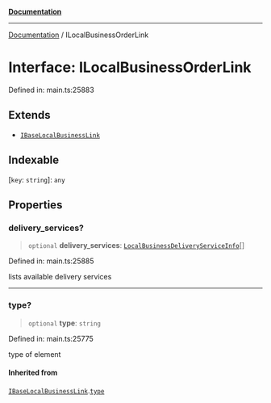 [**Documentation**](../README.md)

***

[Documentation](../README.md) / ILocalBusinessOrderLink

# Interface: ILocalBusinessOrderLink

Defined in: main.ts:25883

## Extends

- [`IBaseLocalBusinessLink`](IBaseLocalBusinessLink.md)

## Indexable

\[`key`: `string`\]: `any`

## Properties

### delivery\_services?

> `optional` **delivery\_services**: [`LocalBusinessDeliveryServiceInfo`](../classes/LocalBusinessDeliveryServiceInfo.md)[]

Defined in: main.ts:25885

lists available delivery services

***

### type?

> `optional` **type**: `string`

Defined in: main.ts:25775

type of element

#### Inherited from

[`IBaseLocalBusinessLink`](IBaseLocalBusinessLink.md).[`type`](IBaseLocalBusinessLink.md#type)
